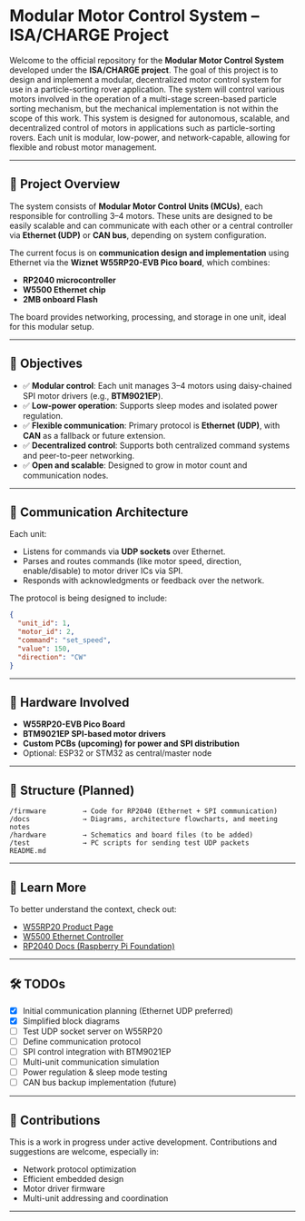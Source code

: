 # Modular Motor Control System – ISA/CHARGE Project

Welcome to the official repository for the **Modular Motor Control System** developed under the **ISA/CHARGE project**.
The goal of this project is to design and implement a modular, decentralized motor control system for use in a particle-sorting rover application. The system will control various motors involved in the operation of a multi-stage screen-based particle sorting mechanism, but the mechanical implementation is not within the scope of this work. This system is designed for autonomous, scalable, and decentralized control of motors in applications such as particle-sorting rovers. Each unit is modular, low-power, and network-capable, allowing for flexible and robust motor management.

---

## 🚀 Project Overview

The system consists of **Modular Motor Control Units (MCUs)**, each responsible for controlling 3–4 motors. These units are designed to be easily scalable and can communicate with each other or a central controller via **Ethernet (UDP)** or **CAN bus**, depending on system configuration.

The current focus is on **communication design and implementation** using Ethernet via the **Wiznet W55RP20-EVB Pico board**, which combines:

* **RP2040 microcontroller**
* **W5500 Ethernet chip**
* **2MB onboard Flash**

The board provides networking, processing, and storage in one unit, ideal for this modular setup.

---

## 🎯 Objectives

* ✅ **Modular control**: Each unit manages 3–4 motors using daisy-chained SPI motor drivers (e.g., **BTM9021EP**).
* ✅ **Low-power operation**: Supports sleep modes and isolated power regulation.
* ✅ **Flexible communication**: Primary protocol is **Ethernet (UDP)**, with **CAN** as a fallback or future extension.
* ✅ **Decentralized control**: Supports both centralized command systems and peer-to-peer networking.
* ✅ **Open and scalable**: Designed to grow in motor count and communication nodes.

---

## 📡 Communication Architecture

Each unit:

* Listens for commands via **UDP sockets** over Ethernet.
* Parses and routes commands (like motor speed, direction, enable/disable) to motor driver ICs via SPI.
* Responds with acknowledgments or feedback over the network.

The protocol is being designed to include:

```json
{
  "unit_id": 1,
  "motor_id": 2,
  "command": "set_speed",
  "value": 150,
  "direction": "CW"
}
```

---

## 🔧 Hardware Involved

* **W55RP20-EVB Pico Board**
* **BTM9021EP SPI-based motor drivers**
* **Custom PCBs (upcoming) for power and SPI distribution**
* Optional: ESP32 or STM32 as central/master node

---

## 📁 Structure (Planned)

```
/firmware         → Code for RP2040 (Ethernet + SPI communication)
/docs             → Diagrams, architecture flowcharts, and meeting notes
/hardware         → Schematics and board files (to be added)
/test             → PC scripts for sending test UDP packets
README.md
```

---

## 🧠 Learn More

To better understand the context, check out:

* [W55RP20 Product Page](https://docs.wiznet.io/Product/ioNIC/W55RP20)
* [W5500 Ethernet Controller](https://www.wiznet.io/product-item/w5500/)
* [RP2040 Docs (Raspberry Pi Foundation)](https://www.raspberrypi.com/documentation/microcontrollers/rp2040.html)

---

## 🛠️ TODOs

* [x] Initial communication planning (Ethernet UDP preferred)
* [x] Simplified block diagrams
* [ ] Test UDP socket server on W55RP20
* [ ] Define communication protocol
* [ ] SPI control integration with BTM9021EP
* [ ] Multi-unit communication simulation
* [ ] Power regulation & sleep mode testing
* [ ] CAN bus backup implementation (future)

---

## 🤝 Contributions

This is a work in progress under active development. Contributions and suggestions are welcome, especially in:

* Network protocol optimization
* Efficient embedded design
* Motor driver firmware
* Multi-unit addressing and coordination

---
